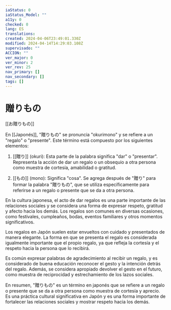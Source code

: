 ```yaml
---
iaStatus: 0
iaStatus_Model: ""
a11y: 0
checked: 0
lang: ES
translations: 
created: 2024-04-06T23:49:01.330Z
modified: 2024-04-14T14:29:03.108Z
supervisado: ""
ACCION: ""
ver_major: 0
ver_minor: 2
ver_rev: 25
nav_primary: []
nav_secondary: []
tags: []
---
```

# 贈りもの

[[お贈りもの]]

En [[Japonés]], "贈りもの" se pronuncia "okurimono" y se refiere a un "regalo" o "presente". Este término está compuesto por los siguientes elementos:

1. [[贈り]] (okuri): Esta parte de la palabra significa "dar" o "presentar". Representa la acción de dar un regalo o un obsequio a otra persona como muestra de cortesía, amabilidad o gratitud.
    
2. [[もの]] (mono): Significa "cosa". Se agrega después de "贈り" para formar la palabra "贈りもの", que se utiliza específicamente para referirse a un regalo o presente que se da a otra persona.
    

En la cultura japonesa, el acto de dar regalos es una parte importante de las relaciones sociales y se considera una forma de expresar respeto, gratitud y afecto hacia los demás. Los regalos son comunes en diversas ocasiones, como festivales, cumpleaños, bodas, eventos familiares y otros momentos significativos.

Los regalos en Japón suelen estar envueltos con cuidado y presentados de manera elegante. La forma en que se presenta el regalo es considerada igualmente importante que el propio regalo, ya que refleja la cortesía y el respeto hacia la persona que lo recibirá.

Es común expresar palabras de agradecimiento al recibir un regalo, y es considerado de buena educación reconocer el gesto y la intención detrás del regalo. Además, se considera apropiado devolver el gesto en el futuro, como muestra de reciprocidad y estrechamiento de los lazos sociales.

En resumen, "贈りもの" es un término en japonés que se refiere a un regalo o presente que se da a otra persona como muestra de cortesía y aprecio. Es una práctica cultural significativa en Japón y es una forma importante de fortalecer las relaciones sociales y mostrar respeto hacia los demás.